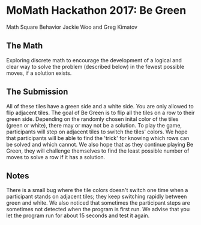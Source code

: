 # MoMath Hackathon 2017: Be Green
Math Square Behavior
Jackie Woo and Greg Kimatov

## The Math
Exploring discrete math to encourage the development of a logical and clear way to solve the problem (described below) in the fewest possible moves, if a solution exists.

## The Submission
All of these tiles have a green side and a white side. You are only allowed to flip adjacent tiles. The goal of Be Green is to flip all the tiles on a row to their green side. Depending on the randomly chosen inital color of the tiles (green or white), there may or may not be a solution. To play the game, participants will step on adjacent tiles to switch the tiles' colors.
We hope that participants will be able to find the 'trick' for knowing which rows can be solved and which cannot. We also hope that as they continue playing Be Green, they will challenge themselves to find the least possible number of moves to solve a row if it has a solution.

## Notes
There is a small bug where the tile colors doesn't switch one time when a participant stands on adjacent tiles; they keep switching rapidly between green and white.
We also noticed that sometimes the participant steps are sometimes not detected when the program is first run. We advise that you let the program run for about 15 seconds and test it again.
 

